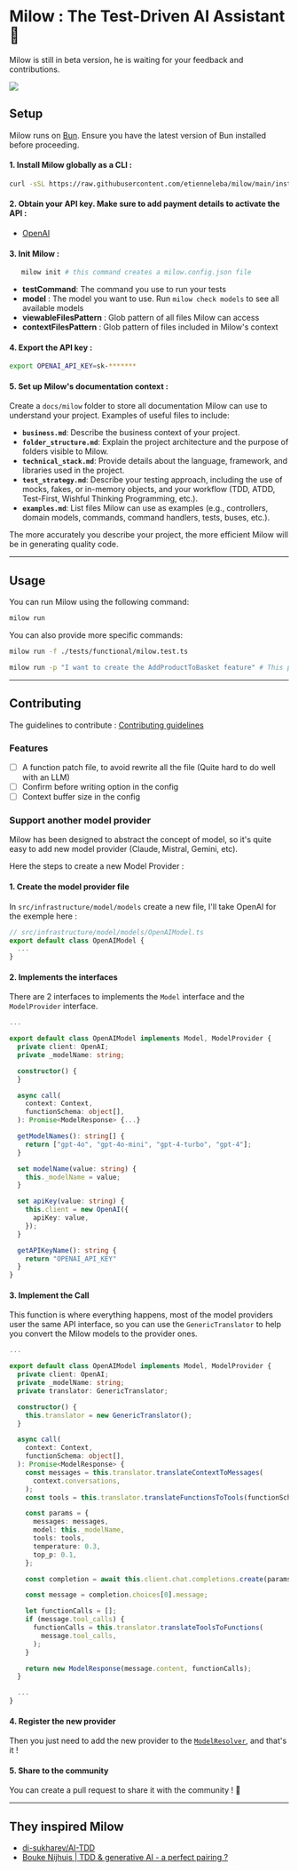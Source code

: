# Milow : The Test-Driven AI Assistant 🚀

Milow is still in beta version, he is waiting for your feedback and contributions.

![](docs/milow-2024-12-11_13.02.09.gif)

## Setup

Milow runs on [Bun](https://bun.sh/). Ensure you have the latest version of Bun installed before proceeding.

#### 1. Install Milow globally as a CLI :

   ```sh
   curl -sSL https://raw.githubusercontent.com/etienneleba/milow/main/install.sh | bash
   ```

#### 2. Obtain your API key. Make sure to add payment details to activate the API :

- [OpenAI](https://platform.openai.com/account/api-keys)

#### 3. Init Milow :

   ```sh
      milow init # this command creates a milow.config.json file
   ```

- **testCommand**: The command you use to run your tests
- **model** : The model you want to use. Run `milow check models` to see all available models
- **viewableFilesPattern** : Glob pattern of all files Milow can access
- **contextFilesPattern** : Glob pattern of files included in Milow's context

#### 4. Export the API key :

   ```sh
   export OPENAI_API_KEY=sk-*******
   ```

#### 5. Set up Milow's documentation context :

Create a `docs/milow` folder to store all documentation Milow can use to understand your project. Examples of useful
files to include:

- **`business.md`**: Describe the business context of your project.
- **`folder_structure.md`**: Explain the project architecture and the purpose of folders visible to Milow.
- **`technical_stack.md`**: Provide details about the language, framework, and libraries used in the project.
- **`test_strategy.md`**: Describe your testing approach, including the use of mocks, fakes, or in-memory objects, and
  your workflow (TDD, ATDD, Test-First, Wishful Thinking Programming, etc.).
- **`examples.md`**: List files Milow can use as examples (e.g., controllers, domain models, commands, command handlers,
  tests, buses, etc.).

The more accurately you describe your project, the more efficient Milow will be in generating quality code.


---

## Usage

You can run Milow using the following command:

```sh
milow run
```

You can also provide more specific commands:

```sh
milow run -f ./tests/functional/milow.test.ts
```

```sh
milow run -p "I want to create the AddProductToBasket feature" # This prompt will remain in Milow's context throughout the interaction
``` 

---

## Contributing

The guidelines to contribute : [Contributing guidelines](docs/CONTRIBUTING.md)

### Features

- [ ] A function patch file, to avoid rewrite all the file (Quite hard to do well with an LLM)
- [ ] Confirm before writing option in the config  
- [ ] Context buffer size in the config 

### Support another model provider 

Milow has been designed to abstract the concept of model, so it's quite easy to add new model provider (Claude, Mistral, Gemini, etc). 

Here the steps to create a new Model Provider : 

#### 1. Create the model provider file 

In `src/infrastructure/model/models` create a new file, I'll take OpenAI for the exemple here : 

```typescript
// src/infrastructure/model/models/OpenAIModel.ts
export default class OpenAIModel {
  ...
}
```

#### 2. Implements the interfaces 

There are 2 interfaces to implements the `Model` interface and the `ModelProvider` interface. 

```typescript
...

export default class OpenAIModel implements Model, ModelProvider {
  private client: OpenAI;
  private _modelName: string;

  constructor() {
  }

  async call(
    context: Context,
    functionSchema: object[],
  ): Promise<ModelResponse> {...}

  getModelNames(): string[] {
    return ["gpt-4o", "gpt-4o-mini", "gpt-4-turbo", "gpt-4"];
  }

  set modelName(value: string) {
    this._modelName = value;
  }

  set apiKey(value: string) {
    this.client = new OpenAI({
      apiKey: value,
    });
  }

  getAPIKeyName(): string {
    return "OPENAI_API_KEY"
  }
}

```

#### 3. Implement the Call 

This function is where everything happens, most of the model providers user the same API interface, so you can use the `GenericTranslator` to help you convert the Milow models to the provider ones. 

```typescript
...

export default class OpenAIModel implements Model, ModelProvider {
  private client: OpenAI;
  private _modelName: string;
  private translator: GenericTranslator;

  constructor() {
    this.translator = new GenericTranslator();
  }

  async call(
    context: Context,
    functionSchema: object[],
  ): Promise<ModelResponse> {
    const messages = this.translator.translateContextToMessages(
      context.conversations,
    );
    const tools = this.translator.translateFunctionsToTools(functionSchema);

    const params = {
      messages: messages,
      model: this._modelName,
      tools: tools,
      temperature: 0.3,
      top_p: 0.1,
    };

    const completion = await this.client.chat.completions.create(params);

    const message = completion.choices[0].message;

    let functionCalls = [];
    if (message.tool_calls) {
      functionCalls = this.translator.translateToolsToFunctions(
        message.tool_calls,
      );
    }

    return new ModelResponse(message.content, functionCalls);
  }

  ...
}

```

#### 4. Register the new provider

Then you just need to add the new provider to the [`ModelResolver`](src/infrastructure/model/ModelResolver.ts), and that's it ! 

#### 5. Share to the community

You can create a pull request to share it with the community ! 🚀

---

## They inspired Milow

- [di-sukharev/AI-TDD](https://github.com/di-sukharev/AI-TDD)
- [Bouke Nijhuis | TDD & generative AI - a perfect pairing ?](https://www.youtube.com/watch?v=HpYpctLxfJk)



